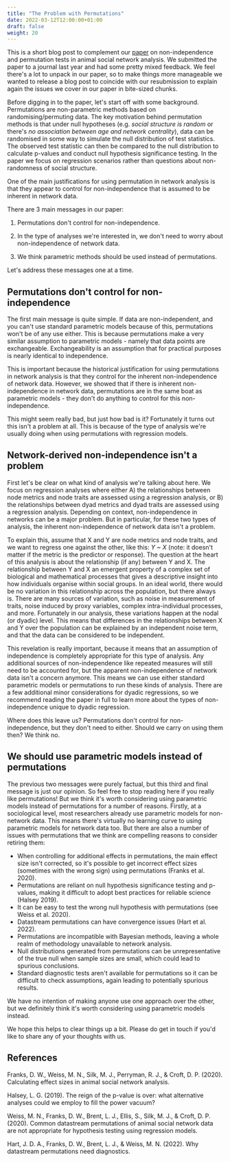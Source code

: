 ```yaml
---
title: "The Problem with Permutations"
date: 2022-03-12T12:00:00+01:00
draft: false
weight: 20
---
```

This is a short blog post to complement our [paper](https://www.biorxiv.org/content/10.1101/2021.06.04.447124v2)  on non-independence and permutation tests in animal social network analysis. We submitted the paper to a journal last year and had some pretty mixed feedback. We feel there's a lot to unpack in our paper, so to make things more manageable we wanted to release a blog post to coincide with our resubmission to explain again the issues we cover in our paper in bite-sized chunks.



Before digging in to the paper, let's start off with some background. Permutations are non-parametric methods based on randomising/permuting data. The key motivation behind permutation methods is that under null hypotheses (e.g. <em>social structure is random</em> or there's <em>no association between age and network centrality</em>), data can be randomised in some way to simulate the null distribution of test statistics. The observed test statistic can then be compared to the null distribution to calculate p-values and conduct null hypothesis significance testing. In the paper we focus on regression scenarios rather than questions about non-randomness of social structure.



One of the main justifications for using permutation in network analysis is that they appear to control for non-independence that is assumed to be inherent in network data.



There are 3 main messages in our paper: 



1) Permutations don't control for non-independence.



2) In the type of analyses we're interested in, we don't need to worry about non-independence of network data.



3) We think parametric methods should be used instead of permutations. 



Let's address these messages one at a time.


## Permutations don't control for non-independence


The first main message is quite simple. If data are non-independent, and you can't use standard parametric models because of this, permutations won't be of any use either. This is because permutations make a very similar assumption to parametric models - namely that data points are exchangeable. Exchangeability is an assumption that for practical purposes is nearly identical to independence.



This is important because the historical justification for using permutations in network analysis is that they control for the inherent non-independence of network data. However, we showed that if there is inherent non-independence in network data, permutations are in the same boat as parametric models - they don't do anything to control for this non-independence.



This might seem really bad, but just how bad is it? Fortunately it turns out this isn't a problem at all. This is because of the type of analysis we're usually doing when using permutations with regression models.


## Network-derived non-independence isn't a problem


First let's be clear on what kind of analysis we're talking about here. We focus on regression analyses where either A) the relationships between node metrics and node traits are assessed using a regression analysis, or B) the relationships between dyad metrics and dyad traits are assessed using a regression analysis. Depending on context, non-independence in networks can be a major problem. But in particular, for these two types of analysis, the inherent non-independence of network data isn't a problem.



To explain this, assume that X and Y are node metrics and node traits, and we want to regress one against the other, like this: <em>Y ~ X </em>(note: it doesn't matter if the metric is the predictor or response). The question at the heart of this analysis is about the relationship (if any) between Y and X. The relationship between Y and X an emergent property of a complex set of biological and mathematical processes that gives a descriptive insight into how individuals organise within social groups. In an ideal world, there would be no variation in this relationship across the population, but there always is. There are many sources of variation, such as noise in measurement of traits, noise induced by proxy variables, complex intra-individual processes, and more. Fortunately in our analysis, these variations happen at the nodal (or dyadic) level. This means that differences in the relationships between X and Y over the population can be explained by an independent noise term, and that the data can be considered to be independent.



This revelation is really important, because it means that an assumption of independence is completely appropriate for this type of analysis. Any additional sources of non-independence like repeated measures will still need to be accounted for, but the apparent non-independence of network data isn't a concern anymore. This means we can use either standard parametric models or permutations to run these kinds of analysis. There are a few additional minor considerations for dyadic regressions, so we recommend reading the paper in full to learn more about the types of non-independence unique to dyadic regression.



Where does this leave us? Permutations don't control for non-independence, but they don't need to either. Should we carry on using them then? We think no.


## We should use parametric models instead of permutations


The previous two messages were purely factual, but this third and final message is just our opinion. So feel free to stop reading here if you really like permutations! But we think it's worth considering using parametric models instead of permutations for a number of reasons. Firstly, at a sociological level, most researchers already use parametric models for non-network data. This means there's virtually no learning curve to using parametric models for network data too. But there are also a number of issues with permutations that we think are compelling reasons to consider retiring them:



<ul><li>When controlling for additional effects in permutations, the main effect size isn't corrected, so it's possible to get incorrect effect sizes (sometimes with the wrong sign) using permutations (Franks et al. 2020).</li><li>Permutations are reliant on null hypothesis significance testing and p-values, making it difficult to adopt best practices for reliable science (Halsey 2019).</li><li>It can be easy to test the wrong null hypothesis with permutations (see Weiss et al. 2020).</li><li>Datastream permutations can have convergence issues (Hart et al. 2022).</li><li>Permutations are incompatible with Bayesian methods, leaving a whole realm of methodology unavailable to network analysis.</li><li>Null distributions generated from permutations can be unrepresentative of the true null when sample sizes are small, which could lead to spurious conclusions.</li><li>Standard diagnostic tests aren't available for permutations so it can be difficult to check assumptions, again leading to potentially spurious results.</li></ul>



We have no intention of making anyone use one approach over the other, but we definitely think it's worth considering using parametric models instead.



We hope this helps to clear things up a bit. Please do get in touch if you'd like to share any of your thoughts with us.


## References


Franks, D. W., Weiss, M. N., Silk, M. J., Perryman, R. J., &amp; Croft, D. P. (2020). Calculating effect sizes in animal social network analysis.



Halsey, L. G. (2019). The reign of the p-value is over: what alternative analyses could we employ to fill the power vacuum?



Weiss, M. N., Franks, D. W., Brent, L. J., Ellis, S., Silk, M. J., &amp; Croft, D. P. (2020). Common datastream permutations of animal social network data are not appropriate for hypothesis testing using regression models.



Hart, J. D. A., Franks, D. W., Brent, L. J., &amp; Weiss, M. N. (2022). Why datastream permutations need diagnostics.
